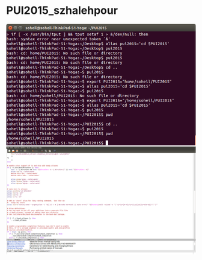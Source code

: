 # PUI2015_szhalehpour
![alt tag](https://github.com/soheilzh/PUI2015_szhalehpour/blob/master/screenshot_urban_inf.png)
![alt tag](https://github.com/soheilzh/PUI2015_szhalehpour/blob/master/screenshot_bashrc.png)